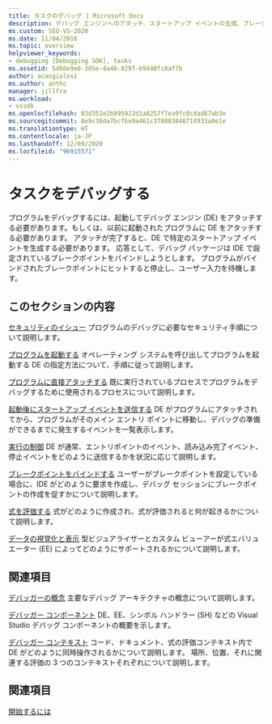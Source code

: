 ```yaml
---
title: タスクのデバッグ | Microsoft Docs
description: デバッグ エンジンへのアタッチ、スタートアップ イベントの生成、ブレークポイントのヒットなど、プログラムをデバッグするために必要なタスクについて説明します。
ms.custom: SEO-VS-2020
ms.date: 11/04/2016
ms.topic: overview
helpviewer_keywords:
- debugging [Debugging SDK], tasks
ms.assetid: 5d60e9e8-305e-4a48-829f-b9440fc8af7b
author: acangialosi
ms.author: anthc
manager: jillfra
ms.workload:
- vssdk
ms.openlocfilehash: 83d351e2b995922d1a8257f7ea9fc0cdad67ab3e
ms.sourcegitcommit: 8e9c38da7bcfbe9a461c378083846714933a0e1e
ms.translationtype: HT
ms.contentlocale: ja-JP
ms.lasthandoff: 12/09/2020
ms.locfileid: "96915571"
---
```

# <a name="debug-tasks"></a>タスクをデバッグする
プログラムをデバッグするには、起動してデバッグ エンジン (DE) をアタッチする必要があります。もしくは、以前に起動されたプログラムに DE をアタッチする必要があります。 アタッチが完了すると、DE で特定のスタートアップ イベントを生成する必要があります。 応答として、デバッグ パッケージは IDE で設定されているブレークポイントをバインドしようとします。 プログラムがバインドされたブレークポイントにヒットすると停止し、ユーザー入力を待機します。

## <a name="in-this-section"></a>このセクションの内容
 [セキュリティのイシュー](../../extensibility/debugger/security-issues.md) プログラムのデバッグに必要なセキュリティ手順について説明します。

 [プログラムを起動する](../../extensibility/debugger/launching-a-program.md) オペレーティング システムを呼び出してプログラムを起動する DE の指定方法について、手順に従って説明します。

 [プログラムに直接アタッチする](../../extensibility/debugger/attaching-directly-to-a-program.md) 既に実行されているプロセスでプログラムをデバッグするために使用されるプロセスについて説明します。

 [起動後にスタートアップ イベントを送信する](../../extensibility/debugger/sending-startup-events-after-a-launch.md) DE がプログラムにアタッチされてから、プログラムがそのメイン エントリ ポイントに移動し、デバッグの準備ができるまでに発生するイベントを一覧表示します。

 [実行の制御](../../extensibility/debugger/control-of-execution.md) DE が通常、エントリポイントのイベント、読み込み完了イベント、停止イベントをどのように送信するかを状況に応じて説明します。

 [ブレークポイントをバインドする](../../extensibility/debugger/binding-breakpoints.md) ユーザーがブレークポイントを設定している場合に、IDE がどのように要求を作成し、デバッグ セッションにブレークポイントの作成を促すかについて説明します。

 [式を評価する](../../extensibility/debugger/evaluating-expressions.md) 式がどのように作成され、式が評価されると何が起きるかについて説明します。

 [データの視覚化と表示](../../extensibility/debugger/visualizing-and-viewing-data.md) 型ビジュアライザーとカスタム ビューアーが式エバリュエーター (EE) によってどのようにサポートされるかについて説明します。

## <a name="related-sections"></a>関連項目
 [デバッガーの概念](../../extensibility/debugger/debugger-concepts.md) 主要なデバッグ アーキテクチャの概念について説明します。

 [デバッガー コンポーネント](../../extensibility/debugger/debugger-components.md) DE、EE、シンボル ハンドラー (SH) などの Visual Studio デバッグ コンポーネントの概要を示します。

 [デバッガー コンテキスト](../../extensibility/debugger/debugger-contexts.md) コード、ドキュメント、式の評価コンテキスト内で DE がどのように同時操作されるかについて説明します。 場所、位置、それに関連する評価の 3 つのコンテキストそれぞれについて説明します。

## <a name="see-also"></a>関連項目
 [開始するには](../../extensibility/debugger/getting-started-with-debugger-extensibility.md)
